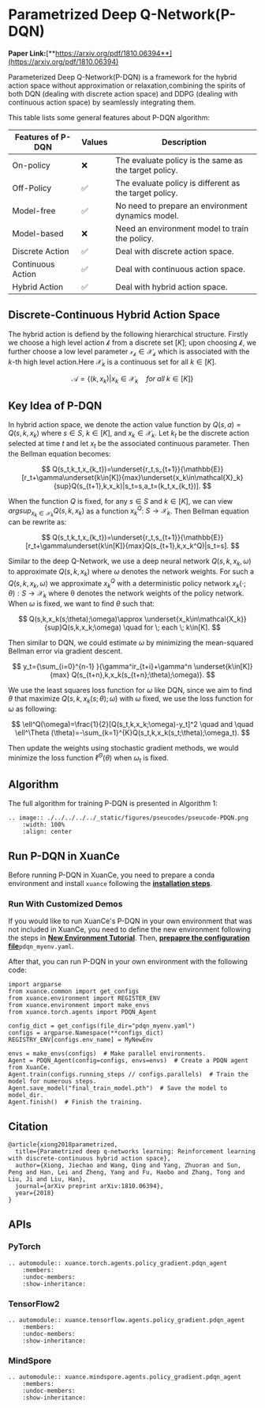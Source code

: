 # Parametrized Deep Q-Network(P-DQN)

**Paper Link:**[**https://arxiv.org/pdf/1810.06394**](https://arxiv.org/pdf/1810.06394)

Parameterized Deep Q-Network(P-DQN) is a framework for the hybrid action space without approximation or relaxation,combining the spirits of both DQN (dealing with discrete action space) and DDPG (dealing with continuous action space) by seamlessly integrating them.

This table lists some general features about P-DQN algorithm:


| Features of P-DQN | Values | Description                                            |
| ----------------- | ------ | ------------------------------------------------------ |
| On-policy         | ❌     | The evaluate policy is the same as the target policy.  |
| Off-Policy        | ✅     | The evaluate policy is different as the target policy. |
| Model-free        | ✅     | No need to prepare an environment dynamics model.      |
| Model-based       | ❌     | Need an environment model to train the policy.         |
| Discrete Action   | ✅     | Deal with discrete action space.                       |
| Continuous Action | ✅     | Deal with continuous action space.                     |
| Hybrid Action     | ✅     | Deal with hybrid action space.                         |

## Discrete-Continuous Hybrid Action Space

The hybrid action is defiend by the following hierarchical structure. Firstly we choose a high level action $\mathcal{k}$ from a discrete set $[K]$; upon choosing $\mathcal{k}$, we further choose a low level parameter $\mathcal{x_k}\in\mathcal{\mathcal{X}_k}$ which is associated with the $k$-th high level action.Here $\mathcal{X}_k$ is a continuous set for all $k\in[K]$.

$$
\mathcal{A}=\{ (k,x_k)|x_k \in \mathcal{X}_k \quad for\; all\;k\in[K] \}
$$

## Key Idea of P-DQN

In hybrid action space, we denote the action value function by $Q(s,a)=Q(s,k,x_k)$ where $s\in S$, $k\in[K]$, and $x_k\in\mathcal{X}_k$. Let $k_t$ be the discrete action selected at time $t$ and let $x_t$ be the associated continuous parameter. Then the Bellman equation becomes:

$$
Q(s_t,k_t,x_{k_t})=\underset{r_t,s_{t+1}}{\mathbb{E}}[r_t+\gamma\underset{k\in[K]}{max}\underset{x_k\in\mathcal{X}_k}{sup}Q(s_{t+1},k,x_k)|s_t=s,a_t=(k_t,x_{k_t})].
$$

When the function $Q$ is fixed, for any $s\in S$ and $k\in[K]$, we can view $argsup_{x_k\in\mathcal{X}_k}Q(s,k,x_k)$ as a function $x_k^Q$: $S→ \mathcal{X}_k$. Then Bellman equation can be rewrite as:

$$
Q(s_t,k_t,x_{k_t})=\underset{r_t,s_{t+1}}{\mathbb{E}}[r_t+\gamma\underset{k\in[K]}{max}Q(s_{t+1},k,x_k^Q)|s_t=s].
$$

Similar to the deep Q-Network, we use a deep neural network $Q(s,k,x_k,\omega)$ to approximate $Q(s,k,x_k)$ where $\omega$ denotes the network weights. For such a $Q(s,k,x_k,\omega)$ we approximate $x_k^Q$ with a deterministic policy network $x_k(·;\theta):S→ \mathcal{X}_k$ where θ denotes the network weights of the policy network. When $\omega$ is fixed, we want to find $\theta$ such that:

$$
Q(s,k,x_k(s;\theta);\omega)\approx \underset{x_k\in\mathcal{X_k}}{sup}Q(s,k,x_k;\omega) \quad for \; each \; k\in[K].
$$

Then similar to DQN, we could estimate $\omega$ by minimizing the mean-squared Bellman error via gradient descent.

$$
y_t={\sum_{i=0}^{n-1} }{\gamma^ir_{t+i}+\gamma^n \underset{k\in[K]}{max} Q(s_{t+n},k,x_k(s_{t+n};\theta);\omega)}.
$$

We use the least squares loss function for $\omega$ like DQN, since we aim to find $\theta$ that maximize $Q(s,k,x_k(s;\theta);\omega)$ with $\omega$ fixed, we use the loss function for $\omega$ as following:

$$
\ell^Q(\omega)=\frac{1}{2}[Q(s_t,k,x_k;\omega)-y_t]^2 \quad and \quad \ell^\Theta (\theta)=-\sum_{k=1}^{K}Q(s_t,k,x_k(s_t;\theta);\omega_t).
$$

Then update the weights using stochastic gradient methods, we would minimize the loss function $\ell^\Theta (\theta)$ when $\omega_t$ is fixed.

## Algorithm

The full algorithm for training P-DQN is presented in Algorithm 1:

```{eval-rst}
.. image:: ./../../../../_static/figures/pseucodes/pseucode-PDQN.png
    :width: 100%
    :align: center
```

## Run P-DQN in XuanCe

Before running P-DQN in XuanCe, you need to prepare a conda environment and install ``xuance`` following
the [**installation steps**](./../../../usage/installation.rst#install-via-pypi).

### Run With Customized Demos

If you would like to run XuanCe's P-DQN in your own environment that was not included in XuanCe, you need to define the new environment following the steps in [**New Environment Tutorial**](./../../../usage/new_envs.rst). Then, [**prepapre the configuration file**](./../../../usage/new_envs.rst#step-2-create-the-config-file-and-read-the-configurations)``pdqn_myenv.yaml``.

After that, you can run P-DQN in your own environment with the following code:

```python3
import argparse
from xuance.common import get_configs
from xuance.environment import REGISTER_ENV
from xuance.environment import make_envs
from xuance.torch.agents import PDQN_Agent

config_dict = get_configs(file_dir="pdqn_myenv.yaml")
configs = argparse.Namespace(**configs_dict)
REGISTRY_ENV[configs.env_name] = MyNewEnv

envs = make_envs(configs)  # Make parallel environments.
Agent = PDQN_Agent(config=configs, envs=envs)  # Create a PDQN agent from XuanCe.
Agent.train(configs.running_steps // configs.parallels)  # Train the model for numerous steps.
Agent.save_model("final_train_model.pth")  # Save the model to model_dir.
Agent.finish()  # Finish the training.
```

## Citation

```{code-block}
@article{xiong2018parametrized,
  title={Parametrized deep q-networks learning: Reinforcement learning with discrete-continuous hybrid action space},
  author={Xiong, Jiechao and Wang, Qing and Yang, Zhuoran and Sun, Peng and Han, Lei and Zheng, Yang and Fu, Haobo and Zhang, Tong and Liu, Ji and Liu, Han},
  journal={arXiv preprint arXiv:1810.06394},
  year={2018}
}
```

## APIs

### PyTorch

```{eval-rst}
.. automodule:: xuance.torch.agents.policy_gradient.pdqn_agent
    :members:
    :undoc-members:
    :show-inheritance:
```

### TensorFlow2

```{eval-rst}
.. automodule:: xuance.tensorflow.agents.policy_gradient.pdqn_agent
    :members:
    :undoc-members:
    :show-inheritance:
```

### MindSpore

```{eval-rst}
.. automodule:: xuance.mindspore.agents.policy_gradient.pdqn_agent
    :members:
    :undoc-members:
    :show-inheritance:
```
